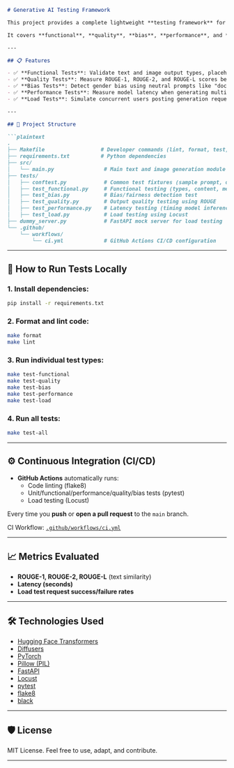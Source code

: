 ```markdown
# Generative AI Testing Framework

This project provides a complete lightweight **testing framework** for validating **Generative AI systems** (text and image generation).

It covers **functional**, **quality**, **bias**, **performance**, and **load** testing — with CI/CD support using GitHub Actions.

---

## 📋 Features

- ✅ **Functional Tests**: Validate text and image output types, placeholder handling, and prompt relevance.
- ✅ **Quality Tests**: Measure ROUGE-1, ROUGE-2, and ROUGE-L scores between outputs and references.
- ✅ **Bias Tests**: Detect gender bias using neutral prompts like "doctor" and "nurse."
- ✅ **Performance Tests**: Measure model latency when generating multiple images.
- ✅ **Load Tests**: Simulate concurrent users posting generation requests (using Locust).

---

## 📂 Project Structure

```plaintext
.
├── Makefile                  # Developer commands (lint, format, test, load test)
├── requirements.txt          # Python dependencies
├── src/
│   └── main.py                # Main text and image generation module
├── tests/
│   ├── conftest.py            # Common test fixtures (sample prompt, outputs)
│   ├── test_functional.py     # Functional testing (types, content, metrics)
│   ├── test_bias.py           # Bias/fairness detection test
│   ├── test_quality.py        # Output quality testing using ROUGE
│   ├── test_performance.py    # Latency testing (timing model inference)
│   ├── test_load.py           # Load testing using Locust
├── dummy_server.py            # FastAPI mock server for load testing
└── .github/
    └── workflows/
        └── ci.yml             # GitHub Actions CI/CD configuration
```

---

## 🚀 How to Run Tests Locally

### 1. Install dependencies:

```bash
pip install -r requirements.txt
```

### 2. Format and lint code:

```bash
make format
make lint
```

### 3. Run individual test types:

```bash
make test-functional
make test-quality
make test-bias
make test-performance
make test-load
```

### 4. Run all tests:

```bash
make test-all
```

---

## ⚙️ Continuous Integration (CI/CD)

- **GitHub Actions** automatically runs:
  - Code linting (flake8)
  - Unit/functional/performance/quality/bias tests (pytest)
  - Load testing (Locust)

Every time you **push** or **open a pull request** to the `main` branch.

CI Workflow: [`.github/workflows/ci.yml`](.github/workflows/ci.yml)

---

## 📈 Metrics Evaluated

- **ROUGE-1, ROUGE-2, ROUGE-L** (text similarity)
- **Latency (seconds)**
- **Load test request success/failure rates**

---

## 🛠 Technologies Used

- [Hugging Face Transformers](https://huggingface.co/docs/transformers/)
- [Diffusers](https://huggingface.co/docs/diffusers/)
- [PyTorch](https://pytorch.org/)
- [Pillow (PIL)](https://pillow.readthedocs.io/)
- [FastAPI](https://fastapi.tiangolo.com/)
- [Locust](https://locust.io/)
- [pytest](https://docs.pytest.org/)
- [flake8](https://flake8.pycqa.org/)
- [black](https://black.readthedocs.io/en/stable/)

---

## 🛡️ License

MIT License. Feel free to use, adapt, and contribute.

---